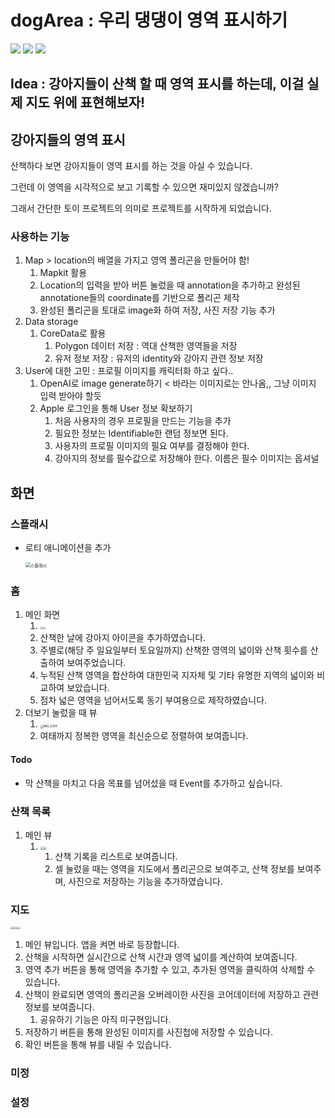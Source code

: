 # dogArea : 우리 댕댕이 영역 표시하기

<div align="left">
	<img src="https://img.shields.io/badge/Swift-F05138?style=flat&logo=swift&logoColor=white"/>
  <img src="https://img.shields.io/badge/Swift-F05138?style=flat&logo=swift&logoColor=white"/>
  <img src="https://img.shields.io/badge/Swift-F05138?style=flat&logo=swift&logoColor=white"/>
</div>

## Idea : 강아지들이 산책 할 때 영역 표시를 하는데, 이걸 실제 지도 위에 표현해보자!

## 강아지들의 영역 표시

산책하다 보면 강아지들이 영역 표시를 하는 것을 아실 수 있습니다.

그런데 이 영역을 시각적으로 보고 기록할 수 있으면 재미있지 않겠습니까?

그래서 간단한 토이 프로젝트의 의미로 프로젝트를 시작하게 되었습니다.

### 사용하는 기능

1. Map > location의 배열을 가지고 영역 폴리곤을 만들어야 함!
   1. Mapkit 활용
   2. Location의 입력을 받아 버튼 눌렀을 때 annotation을 추가하고 완성된 annotatione들의 coordinate를 기반으로 폴리곤 제작
   3. 완성된 폴리곤을 토대로 image화 하여 저장, 사진 저장 기능 추가
2. Data storage
   1. CoreData로 활용
      1. Polygon 데이터 저장 : 역대 산책한 영역들을 저장
      2. 유저 정보 저장 : 유저의 identity와 강아지 관련 정보 저장
3. User에 대한 고민 : 프로필 이미지를 캐릭터화 하고 싶다..
   1. OpenAI로 image generate하기 < 바라는 이미지로는 안나옴,, 그냥 이미지 입력 받아야 할듯
   2. Apple 로그인을 통해 User 정보 확보하기
      1. 처음 사용자의 경우 프로필을 만드는 기능을 추가
      2. 필요한 정보는 Identifiable한 랜덤 정보면 된다.
      3. 사용자의 프로필 이미지의 필요 여부를 결정해야 한다.
      4. 강아지의 정보를 필수값으로 저장해야 한다. 이름은 필수 이미지는 옵셔널

## 화면

### 스플래시

- 로티 애니메이션을 추가

  <img src="https://p.ipic.vip/2pwx2f.gif" alt="스플래시" style="zoom:50%;" />

### 홈

1. 메인 화면
   1. <img src="https://p.ipic.vip/47rvyp.png" style="zoom: 25%;" /><img src="https://p.ipic.vip/9cm520.png" style="zoom: 25%;" />
   2. 산책한 날에 강아지 아이콘을 추가하였습니다.
   3. 주별로(해당 주 일요일부터 토요일까지) 산책한 영역의 넓이와 산책 횟수를 산출하여 보여주었습니다.
   4. 누적된 산책 영역을 합산하여 대한민국 지자체 및 기타 유명한 지역의 넓이와 비교하여 보았습니다.
   5. 점차 넓은 영역을 넘어서도록 동기 부여용으로 제작하였습니다.
2. 더보기 눌렀을 때 뷰
   1. <img src="https://p.ipic.vip/ccc70a.png" alt="IMG_0359" style="zoom:33%;" />
   2. 여태까지 정복한 영역을 최신순으로 정렬하여 보여줍니다.

#### Todo

-  막 산책을 마치고 다음 목표를 넘어섰을 때 Event를 추가하고 싶습니다.

### 산책 목록

1. 메인 뷰
   1. <img src="https://p.ipic.vip/md9o07.png" style="zoom:33%;" /><img src="https://p.ipic.vip/3ttd2o.png" style="zoom:33%;" />
      1. 산책 기록을 리스트로 보여줍니다.
      2. 셀 눌렀을 때는 영역을 지도에서 폴리곤으로 보여주고, 산책 정보를 보여주며, 사진으로 저장하는 기능을 추가하였습니다.

### 지도

<img src="https://p.ipic.vip/0co6bk.png" style="zoom:25%;" /><img src="/Users/gimtaehun/Downloads/IMG_0364.PNG" style="zoom:25%;" /><img src="https://p.ipic.vip/sad2io.png" style="zoom:25%;" /><img src="/Users/gimtaehun/Downloads/IMG_0366.PNG" style="zoom:25%;" />

1. 메인 뷰입니다. 앱을 켜면 바로 등장합니다.
2. 산책을 시작하면 실시간으로 산책 시간과 영역 넓이를 계산하여 보여줍니다.
3. 영역 추가 버튼을 통해 영역을 추가할 수 있고, 추가된 영역을 클릭하여 삭제할 수 있습니다.
4. 산책이 완료되면 영역의 폴리곤을 오버레이한 사진을 코어데이터에 저장하고 관련 정보를 보여줍니다.
   1. 공유하기 기능은 아직 미구현입니다.
5. 저장하기 버튼을 통해 완성된 이미지를 사진첩에 저장할 수 있습니다.
6. 확인 버튼을 통해 뷰를 내릴 수 있습니다.

### 미정

### 설정

